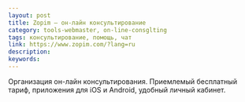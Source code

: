 ```yaml
---
layout: post
title: Zopim — он-лайн консультирование
category: tools-webmaster, on-line-consglting
tags: консультирование, помощь, чат
link: https://www.zopim.com/?lang=ru
description:
keywords:
---
```


<p>Организация он-лайн консультирования. Приемлемый бесплатный тариф, приложения для iOS и Android, удобный личный кабинет.</p>
